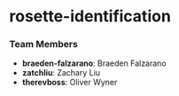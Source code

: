 # rosette-identification

### Team Members
- **braeden-falzarano**: Braeden Falzarano
- **zatchliu**: Zachary Liu
- **therevboss**: Oliver Wyner

